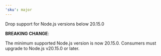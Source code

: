 ```yaml
---
'sku': major
---
```


Drop support for Node.js versions below 20.15.0

**BREAKING CHANGE**:

The minimum supported Node.js version is now 20.15.0. Consumers must upgrade to Node.js v20.15.0 or later.
